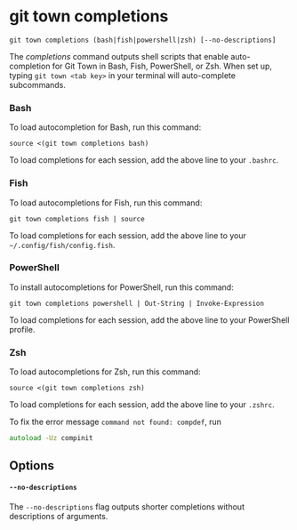 # git town completions

```command-summary
git town completions (bash|fish|powershell|zsh) [--no-descriptions]
```

The _completions_ command outputs shell scripts that enable auto-completion for
Git Town in Bash, Fish, PowerShell, or Zsh. When set up, typing
`git town <tab key>` in your terminal will auto-complete subcommands.

### Bash

To load autocompletion for Bash, run this command:

```
source <(git town completions bash)
```

To load completions for each session, add the above line to your `.bashrc`.

### Fish

To load autocompletions for Fish, run this command:

```
git town completions fish | source
```

To load completions for each session, add the above line to your
`~/.config/fish/config.fish`.

### PowerShell

To install autocompletions for PowerShell, run this command:

```
git town completions powershell | Out-String | Invoke-Expression
```

To load completions for each session, add the above line to your PowerShell
profile.

### Zsh

To load autocompletions for Zsh, run this command:

```
source <(git town completions zsh)
```

To load completions for each session, add the above line to your `.zshrc`.

To fix the error message `command not found: compdef`, run

```zsh
autoload -Uz compinit
```

## Options

#### `--no-descriptions`

The `--no-descriptions` flag outputs shorter completions without descriptions of
arguments.
